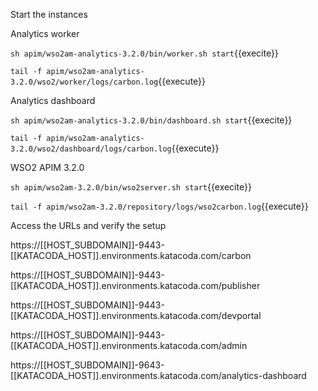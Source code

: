 Start the instances

Analytics worker

`sh apim/wso2am-analytics-3.2.0/bin/worker.sh start`{{execite}}

`tail -f apim/wso2am-analytics-3.2.0/wso2/worker/logs/carbon.log`{{execute}}

Analytics dashboard

`sh apim/wso2am-analytics-3.2.0/bin/dashboard.sh start`{{execite}}

`tail -f apim/wso2am-analytics-3.2.0/wso2/dashboard/logs/carbon.log`{{execute}}

WSO2 APIM 3.2.0

`sh apim/wso2am-3.2.0/bin/wso2server.sh start`{{execite}}

`tail -f apim/wso2am-3.2.0/repository/logs/wso2carbon.log`{{execute}}

Access the URLs and verify the setup


https://[[HOST_SUBDOMAIN]]-9443-[[KATACODA_HOST]].environments.katacoda.com/carbon

https://[[HOST_SUBDOMAIN]]-9443-[[KATACODA_HOST]].environments.katacoda.com/publisher

https://[[HOST_SUBDOMAIN]]-9443-[[KATACODA_HOST]].environments.katacoda.com/devportal

https://[[HOST_SUBDOMAIN]]-9443-[[KATACODA_HOST]].environments.katacoda.com/admin

https://[[HOST_SUBDOMAIN]]-9643-[[KATACODA_HOST]].environments.katacoda.com/analytics-dashboard
